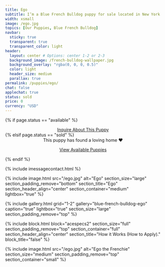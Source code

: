 ```yaml
---
title: Ego
subtitle: I’m a Blue French Bulldog puppy for sale located in New York City. And not just a regular Blue, i'm the **cutest** blue you'll ever see.
width: xsmall
image: /ego.jpg
topics: [Our Puppies, Blue French Bulldog]
navbar:
  sticky: true
  transparent: true
  transparent_color: light
header:
  layout: center # Options: center 1-2 or 2-3
  background_image: /french-bulldog-wallpaper.jpg
  background_overlay: "rgba(0, 0, 0, 0.5)"
  color: light
  header_size: medium
  parallax: true
permalink: /puppies/ego/
chat: false
applechat: true
status: sold
price: 0
currency: "USD"
---
```

{% if page.status == "available" %}
  <center>
    <a class="uk-button uk-button-danger uk-border-pill" href="/contact">
      Inquire About This Puppy
    </a>
  </center>
{% elsif page.status == "sold" %}
  <center>
    <div class="uk-alert-success uk-border-pill uk-text-bold uk-padding-small" uk-alert>
      This puppy has found a loving home ❤️
    </div>
    <p class="uk-text-center">
      <a href="/french-bulldog-puppies/" class="uk-button uk-button-primary uk-border-pill">
        View Available Puppies
      </a>
    </p>
  </center>
{% endif %}

{% include imessagecontact.html %}

{% include image.html 
	src="/ego.jpg"
  alt="Ego"
  section_size="large"
  section_padding_remove="bottom"
  section_title="Ego"
  section_header_align="center"
  section_container="medium"
  lightbox="true"
%}




{% include gallery.html 
	grid="1-2"
	gallery="blue-french-bulldog-ego"
	caption="true"
	lightbox="true"
  section_size="large"
  section_padding_remove="top"
%}


{% include block.html 
  block="acespecs2"
  section_size="full"
  section_padding_remove="top"
  section_container="full"
  section_header_align="center"
  section_title="How it Works (How to Apply)."
  block_title="false"
%}

{% include image.html 
	src="/ego.jpg"
  alt="Ego the Frenchie"
  section_size="medium"
  section_padding_remove="top"
  section_container="small"
%}



<script type="application/ld+json">
{
  "@context": "https://schema.org/",
  "@type": "Product",
  "name": "Ego",
  "offers": {
    "@type": "Offer",
    "priceCurrency": "USD",
    "price": "0",
    "availability": "https://schema.org/SoldOut"
  }
}
</script>
